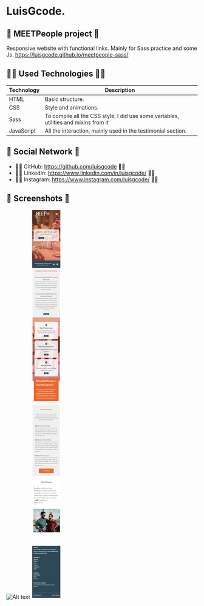 # LuisGcode.

## 📜 MEETPeople project 📜

Responsive website with functional links. Mainly for Sass practice and some Js. 
https://luisgcode.github.io/meetpeople-sass/

## 👨‍💻 Used Technologies 👨‍💻

| Technology | Description                                                                          |
| ---------- | ------------------------------------------------------------------------------------ |
| HTML       | Basic structure.                                                                     |
| CSS        | Style and animations.                                                                |
| Sass       | To compile all the CSS style, I did use some variables, utilities and mixins from it |
| JavaScript | All the interaction, mainly used in the testimonial section.                         |

## 🤗 Social Network 🤗

- 🧑‍💻 GitHub: https://github.com/luisgcode 🧑‍💻
- 🧑‍💻 LinkedIn: https://www.linkedin.com/in/luisgcode/ 🧑‍💻
- 🧑‍💻 Instagram: https://www.instagram.com/luisgcode/ 🧑‍💻

## 📜 Screenshots 📜

![Alt text](image.png)
![Alt text](image-1.png)
